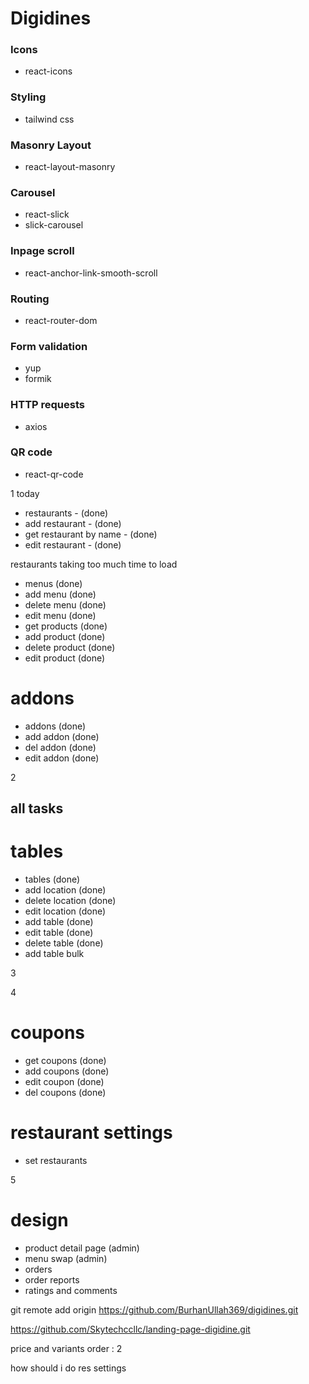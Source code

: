 # Digidines

### Icons
- react-icons

### Styling
- tailwind css

### Masonry Layout 
- react-layout-masonry

### Carousel
- react-slick
- slick-carousel

### Inpage scroll
- react-anchor-link-smooth-scroll

### Routing
- react-router-dom

### Form validation
- yup
- formik

### HTTP requests
- axios

### QR code 
- react-qr-code

    
1
today
- restaurants - (done)
- add restaurant - (done)
- get restaurant by name - (done)
- edit restaurant - (done)

restaurants taking too much time to load

- menus (done)
- add menu (done)
- delete menu (done)
- edit menu (done)
- get products (done)
- add product (done)
- delete product (done)
- edit product (done)

# addons
- addons (done)
- add addon (done)
- del addon (done)
- edit addon (done)

2
## all tasks
# tables
- tables (done)
- add location (done)
- delete location (done)
- edit location (done)
- add table (done)
- edit table (done)
- delete table (done)
- add table bulk 

3

4
# coupons
- get coupons (done)
- add coupons (done)
- edit coupon (done)
- del coupons (done)


# restaurant settings
- set restaurants 

5
# design
- product detail page (admin)
- menu swap (admin)
- orders
- order reports
- ratings and comments


git remote add origin https://github.com/BurhanUllah369/digidines.git

https://github.com/Skytechccllc/landing-page-digidine.git


price and variants
order : 2

how should i do res settings